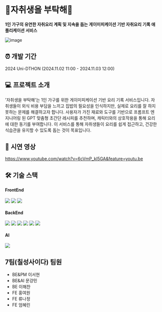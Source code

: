 # 🍳자취생을 부탁해🥄

**1인 가구의 유연한 자취요리 계획 및 지속을 돕는 게이미피케이션 기반 자취요리 기록 애플리케이션 서비스**

![image](https://github.com/user-attachments/assets/32150442-4cc2-46ae-8d48-5befc6feda44)

## ⏰ 개발 기간
2024 Uni-DTHON (2024.11.02 11:00 - 2024.11.03 12:00)

## 💻 프로젝트 소개
'자취생을 부탁해'는 1인 가구를 위한 게이미피케이션 기반 요리 기록 서비스입니다. 자취생들이 외식 비용 부담을 느끼고 집밥의 필요성을 인식하지만, 실제로 요리를 잘 하지 못하는 문제를 해결하고자 합니다. 사용자가 가진 재료와 도구를 기반으로 프롬프트 엔지니어링 된 GPT 맞춤형 초간단 레시피를 추천하며, 캐릭터와의 상호작용을 통해 요리에 대한 동기를 부여합니다. 이 서비스를 통해 자취생들이 요리를 쉽게 접근하고, 건강한 식습관을 유지할 수 있도록 돕는 것이 목표입니다.

## 📼 시연 영상
https://www.youtube.com/watch?v=6cVmP_kI5GA&feature=youtu.be

## 🛠️ 기술 스택

#### FrontEnd
<img src="https://img.shields.io/badge/react-61DAFB?style=for-the-badge&logo=react&logoColor=black"> <img src="https://img.shields.io/badge/tailwindcss-06B6D4?style=for-the-badge&logo=tailwindcss&logoColor=white"> 
<img src="https://img.shields.io/badge/vite-646CFF?style=for-the-badge&logo=vite&logoColor=white">

#### BackEnd
<img src="https://img.shields.io/badge/java-007396?style=for-the-badge&logo=java&logoColor=white"> <img src="https://img.shields.io/badge/springboot-6DB33F?style=for-the-badge&logo=springboot&logoColor=white"> <img src="https://img.shields.io/badge/Spring Security-6DB33F?style=for-the-badge&logo=springsecurity&logoColor=white"> <img src="https://img.shields.io/badge/MYSQL-4479A1?style=for-the-badge&logo=mysql&logoColor=white"> <img src="https://img.shields.io/badge/gradle-02303A?style=for-the-badge&logo=gradle&logoColor=white"> <img src="https://img.shields.io/badge/-Swagger-%23Clojure?style=for-the-badge&logo=swagger&logoColor=white">

#### AI
<img src="https://img.shields.io/badge/chatGPT-74aa9c?style=for-the-badge&logo=openai&logoColor=white">

## 7팀(칠성사이다) 팀원
- BE&PM 이서현
- BE&AI 문강민
- BE 이해찬
- FE 홍여원
- FE 류나정
- FE 엄혜린
